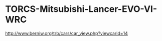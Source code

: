 TORCS-Mitsubishi-Lancer-EVO-VI-WRC
==================================

http://www.berniw.org/trb/cars/car_view.php?viewcarid=14

